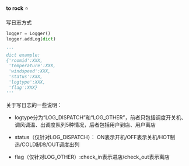 **to rock** :star:



写日志方式

```python
logger = Logger()
logger.addLog(dict)

'''
dict example:
{'roomid':XXX,
 'temperature':XXX,
 'windspeed':XXX,
 'status':XXX,
 'logtype':XXX,
 'flag':XXX}
'''
```



关于写日志的一些说明：

- logtype分为“LOG_DISPATCH”和“LOG_OTHER”，前者只包括调度开关机、调风调温、出调度队列5种情况，后者包括用户到店、用户离店



- status（仅针对LOG_DISPATCH）： ON表示开机/OFF表示关机/HOT制热/COLD制冷/OUT调度出列



- flag（仅针对LOG_OTHER）:check_in表示进店/check_out表示离店